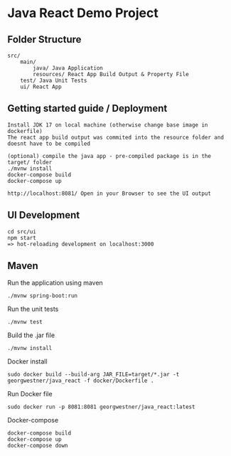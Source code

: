 # Java React Demo Project

## Folder Structure

```
src/
    main/
        java/ Java Application
        resources/ React App Build Output & Property File
    test/ Java Unit Tests
    ui/ React App
```

## Getting started guide / Deployment
```
Install JDK 17 on local machine (otherwise change base image in dockerfile)
The react app build output was commited into the resource folder and doesnt have to be compiled

(optional) compile the java app - pre-compiled package is in the target/ folder
./mvnw install
docker-compose build
docker-compose up

http://localhost:8081/ Open in your Browser to see the UI output
```

## UI Development

```
cd src/ui
npm start
=> hot-reloading development on localhost:3000
```

## Maven

Run the application using maven
```
./mvnw spring-boot:run
```

Run the unit tests
```
./mvnw test
```

Build the .jar file
```
./mvnw install
```

Docker install
```
sudo docker build --build-arg JAR_FILE=target/*.jar -t georgwestner/java_react -f docker/Dockerfile .
```

Run Docker file
```
sudo docker run -p 8081:8081 georgwestner/java_react:latest
```

Docker-compose
```
docker-compose build
docker-compose up
docker-compose down
```


